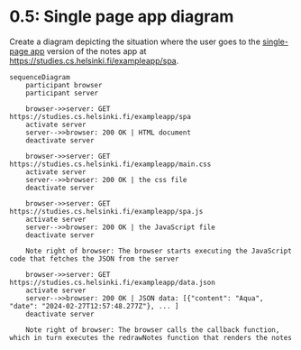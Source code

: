 # 0.5: Single page app diagram

Create a diagram depicting the situation where the user goes to the [single-page app](https://fullstackopen.com/en/part0/fundamentals_of_web_apps#single-page-app)
version of the notes app at https://studies.cs.helsinki.fi/exampleapp/spa.

```mermaid
sequenceDiagram
    participant browser
    participant server

    browser->>server: GET https://studies.cs.helsinki.fi/exampleapp/spa
    activate server
    server-->>browser: 200 OK | HTML document
    deactivate server

    browser->>server: GET https://studies.cs.helsinki.fi/exampleapp/main.css
    activate server
    server-->>browser: 200 OK | the css file
    deactivate server

    browser->>server: GET https://studies.cs.helsinki.fi/exampleapp/spa.js
    activate server
    server-->>browser: 200 OK | the JavaScript file
    deactivate server

    Note right of browser: The browser starts executing the JavaScript code that fetches the JSON from the server

    browser->>server: GET https://studies.cs.helsinki.fi/exampleapp/data.json
    activate server
    server-->>browser: 200 OK | JSON data: [{"content": "Aqua", "date": "2024-02-27T12:57:48.277Z"}, ... ]
    deactivate server

    Note right of browser: The browser calls the callback function, which in turn executes the redrawNotes function that renders the notes
```
